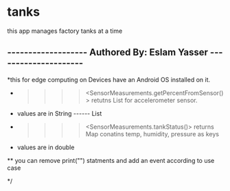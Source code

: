 # tanks
this app manages factory tanks at a time

##   ------------------- Authored By: Eslam Yasser ---------------------

*this for edge computing on Devices have an Android OS installed on it.

* >>>> <SensorMeasurements.getPercentFromSensor()> retutns List for accelerometer sensor.
* values are in String ------ List<String>

* >>>> <SensorMeasurements.tankStatus()> returns Map conatins temp, humidity, pressure as keys
* values are in double

** you can remove print("") statments and add an event according to use case

*/





